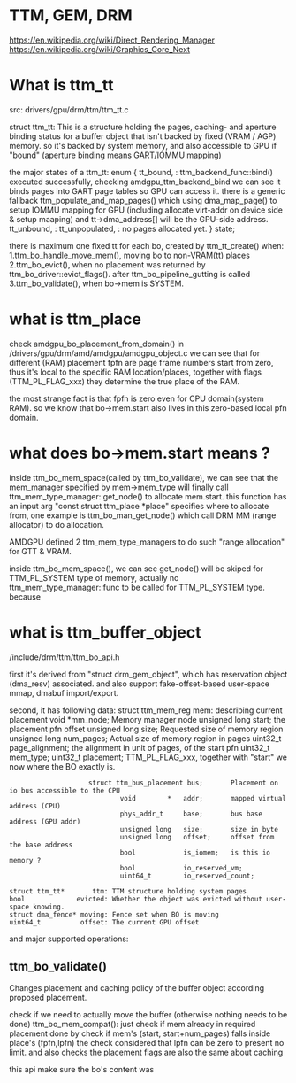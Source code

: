 
# TTM, GEM, DRM
https://en.wikipedia.org/wiki/Direct_Rendering_Manager
https://en.wikipedia.org/wiki/Graphics_Core_Next

# What is ttm_tt
src: drivers/gpu/drm/ttm/ttm_tt.c

struct ttm_tt:
    This is a structure holding the pages, caching- and aperture binding status
    for a buffer object that isn't backed by fixed (VRAM / AGP) memory.
    so it's backed by system memory, and also accessible to GPU if "bound"
    (aperture binding means GART/IOMMU mapping)

the major states of a ttm_tt:
enum {
	tt_bound,       : ttm_backend_func::bind() executed successfully, checking amdgpu_ttm_backend_bind
	                  we can see it binds pages into GART page tables so GPU can access it.
	                  there is a generic fallback ttm_populate_and_map_pages() which using dma_map_page()
	                  to setup IOMMU mapping for GPU (including allocate virt-addr on device side & setup maaping)
	                  and tt->dma_address[] will be the GPU-side address.
	tt_unbound,     :
	tt_unpopulated, : no pages allocated yet.
} state;


there is maximum one fixed tt for each bo, created by ttm_tt_create() when:
    1.ttm_bo_handle_move_mem(), moving bo to non-VRAM(tt) places
    2.ttm_bo_evict(), when no placement was returned by ttm_bo_driver::evict_flags(). after ttm_bo_pipeline_gutting is called
    3.ttm_bo_validate(), when bo->mem is SYSTEM.

# what is ttm_place
check amdgpu_bo_placement_from_domain() in /drivers/gpu/drm/amd/amdgpu/amdgpu_object.c
we can see that for different (RAM) placement fpfn are page frame numbers start from zero,
thus it's local to the specific RAM location/places, together with flags (TTM_PL_FLAG_xxx)
they determine the true place of the RAM.

the most strange fact is that fpfn is zero even for CPU domain(system RAM). so we know that
bo->mem.start also lives in this zero-based local pfn domain.

# what does bo->mem.start means ?

inside ttm_bo_mem_space(called by ttm_bo_validate), we can see that the mem_manager specified
by mem->mem_type will finally call ttm_mem_type_manager::get_node() to allocate mem.start.
this function has an input arg "const struct ttm_place *place" specifies where to allocate
from, one example is ttm_bo_man_get_node() which call DRM MM (range allocator) to do allocation.

AMDGPU defined 2 ttm_mem_type_managers to do such "range allocation" for GTT & VRAM.

inside ttm_bo_mem_space(), we can see get_node() will be skiped for TTM_PL_SYSTEM type of memory,
actually no ttm_mem_type_manager::func to be called for TTM_PL_SYSTEM type. because 


# what is ttm_buffer_object
/include/drm/ttm/ttm_bo_api.h

first it's derived from "struct drm_gem_object", which has reservation object (dma_resv) associated.
and also support fake-offset-based user-space mmap, dmabuf import/export.

second, it has following data: 
    struct ttm_mem_reg   mem: describing current placement
	                    void *mm_node;                  Memory manager node
	                    unsigned long start;            the placement pfn offset
	                    unsigned long size;             Requested size of memory region
	                    unsigned long num_pages;        Actual size of memory region in pages
	                    uint32_t page_alignment;        the alignment in unit of pages, of the start pfn
	                    uint32_t mem_type;
	                    uint32_t placement;             TTM_PL_FLAG_xxx, together with "start"
	                                                    we now where the BO exactly is.
	                    
	                    struct ttm_bus_placement bus;       Placement on io bus accessible to the CPU
	                        	void		*   addr;       mapped virtual address (CPU)
	                            phys_addr_t	    base;       bus base address (GPU addr)
	                            unsigned long	size;       size in byte
	                            unsigned long	offset;     offset from the base address
	                            bool		    is_iomem;   is this io memory ?
	                            bool		    io_reserved_vm; 
	                            uint64_t        io_reserved_count;

    struct ttm_tt*       ttm: TTM structure holding system pages
    bool             evicted: Whether the object was evicted without user-space knowing.
    struct dma_fence* moving: Fence set when BO is moving
    uint64_t          offset: The current GPU offset

and major supported operations:

## ttm_bo_validate()
Changes placement and caching policy of the buffer object according proposed placement.

check if we need to actually move the buffer (otherwise nothing needs to be done)
ttm_bo_mem_compat():  just check if mem already in required placement
	                  done by check if mem's (start, start+num_pages) falls inside place's (fpfn,lpfn)
	                  the check considered that lpfn can be zero to present no limit.
	                  and also checks the placement flags are also the same about caching












this api make sure the bo's content was 
